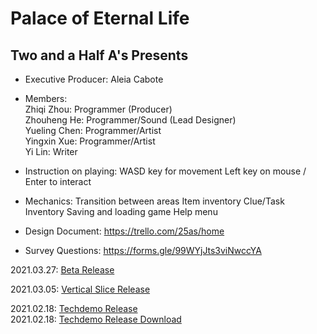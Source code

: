 # Palace of Eternal Life
## Two and a Half A's Presents
* Executive Producer: Aleia Cabote
* Members:  
  Zhiqi Zhou: Programmer (Producer)  
  Zhouheng He: Programmer/Sound (Lead Designer)  
  Yueling Chen: Programmer/Artist  
  Yingxin Xue: Programmer/Artist  
  Yi Lin: Writer  
* Instruction on playing:
  WASD key for movement
  Left key on mouse / Enter to interact
* Mechanics:
  Transition between areas
  Item inventory
  Clue/Task Inventory
  Saving and loading game
  Help menu
  
* Design Document:
  https://trello.com/25as/home
* Survey Questions:
  https://forms.gle/99WYjJts3viNwccYA

  
2021.03.27: [Beta Release](/2.5As_Beta/index.html)  

2021.03.05: [Vertical Slice Release](/2.5As_VS/index.html)  

2021.02.18: [Techdemo Release](/2.5As_Techdemo/index.html)  
2021.02.18: [Techdemo Release Download](2.5As_Techdemo.zip)  

